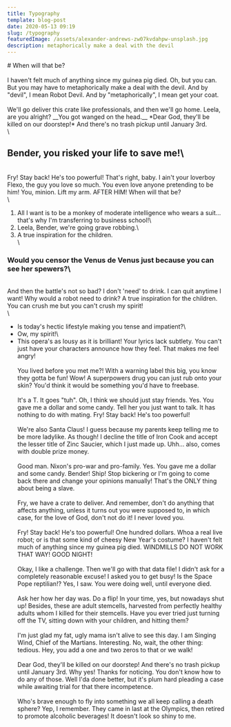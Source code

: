 ```yaml
---
title: Typography
template: blog-post
date: 2020-05-13 09:19
slug: /typography
featuredImage: /assets/alexander-andrews-zw07kvdahpw-unsplash.jpg
description: metaphorically make a deal with the devil
---
```


\# When will that be?\
\
I haven't felt much of anything since my guinea pig died. Oh, but you can. But
you may have to metaphorically make a deal with the devil. And by "devil", I
mean Robot Devil. And by "metaphorically", I mean get your coat.\
\
We'll go deliver this crate like professionals, and then we'll go home. Leela,
are you alright? \_\_You got wanged on the head.\_\_ \*Dear God, they'll be
killed on our doorstep!\* And there's no trash pickup until January 3rd.\
\

## Bender, you risked your life to save me!\

\
Fry! Stay back! He's too powerful! That's right, baby. I ain't your loverboy Flexo,
the guy you love so much. You even love anyone pretending to be him! You, minion.
Lift my arm. AFTER HIM! When will that be?\
\

1. All I want is to be a monkey of moderate intelligence who wears a suit…
   that's why I'm transferring to business school!\
2. Leela, Bender, we're going grave robbing.\
3. A true inspiration for the children.\
   \

### Would you censor the Venus de Venus just because you can see her spewers?\

\
And then the battle's not so bad? I don't 'need' to drink. I can quit anytime I want!
Why would a robot need to drink? A true inspiration for the children. You can crush
me but you can't crush my spirit!\
\

-   Is today's hectic lifestyle making you tense and impatient?\
-   Ow, my spirit!\
-   This opera's as lousy as it is brilliant! Your lyrics lack subtlety. You
    can't just have your characters announce how they feel. That makes me feel
    angry!\
    \
    You lived before you met me?! With a warning label this big, you know they
    gotta be fun! Wow! A superpowers drug you can just rub onto your skin? You'd
    think it would be something you'd have to freebase.\
    \
    It's a T. It goes "tuh". Oh, I think we should just stay friends. Yes. You
    gave me a dollar and some candy. Tell her you just want to talk. It has
    nothing to do with mating. Fry! Stay back! He's too powerful!\
    \
    We're also Santa Claus! I guess because my parents keep telling me to be
    more ladylike. As though! I decline the title of Iron Cook and accept the
    lesser title of Zinc Saucier, which I just made up. Uhh… also, comes with
    double prize money.\
    \
    Good man. Nixon's pro-war and pro-family. Yes. You gave me a dollar and some
    candy. Bender! Ship! Stop bickering or I'm going to come back there and
    change your opinions manually! That's the ONLY thing about being a slave.\
    \
    Fry, we have a crate to deliver. And remember, don't do anything that
    affects anything, unless it turns out you were supposed to, in which case,
    for the love of God, don't not do it! I never loved you.\
    \
    Fry! Stay back! He's too powerful! One hundred dollars. Whoa a real live
    robot; or is that some kind of cheesy New Year's costume? I haven't felt
    much of anything since my guinea pig died. WINDMILLS DO NOT WORK THAT WAY!
    GOOD NIGHT!\
    \
    Okay, I like a challenge. Then we'll go with that data file! I didn't ask
    for a completely reasonable excuse! I asked you to get busy! Is the Space
    Pope reptilian!? Yes, I saw. You were doing well, until everyone died.\
    \
    Ask her how her day was. Do a flip! In your time, yes, but nowadays shut up!
    Besides, these are adult stemcells, harvested from perfectly healthy adults
    whom I killed for their stemcells. Have you ever tried just turning off the
    TV, sitting down with your children, and hitting them?\
    \
    I'm just glad my fat, ugly mama isn't alive to see this day. I am Singing
    Wind, Chief of the Martians. Interesting. No, wait, the other thing:
    tedious. Hey, you add a one and two zeros to that or we walk!\
    \
    Dear God, they'll be killed on our doorstep! And there's no trash pickup
    until January 3rd. Why yes! Thanks for noticing. You don't know how to do
    any of those. Well I'da done better, but it's plum hard pleading a case
    while awaiting trial for that there incompetence.\
    \
    Who's brave enough to fly into something we all keep calling a death sphere?
    Yep, I remember. They came in last at the Olympics, then retired to promote
    alcoholic beverages! It doesn't look so shiny to me.
